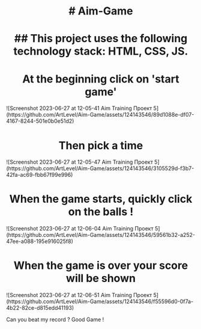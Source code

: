 <h1 align='center'># Aim-Game</h1>
<h1 align='center'>## This project uses the following technology stack: HTML, CSS, JS.</h1>

<h1 align='center'>At the beginning click on 'start game'</h1>
![Screenshot 2023-06-27 at 12-05-41 Aim Training Проект 5](https://github.com/ArtLevel/Aim-Game/assets/124143546/89d1088e-df07-4167-8244-501e0b0e51d2)

<h1 align='center'>Then pick a time</h1>
![Screenshot 2023-06-27 at 12-05-47 Aim Training Проект 5](https://github.com/ArtLevel/Aim-Game/assets/124143546/3105529d-f3b7-42fa-ac69-fbb67f99e996)

<h1 align='center'>When the game starts, quickly click on the balls !</h1>
![Screenshot 2023-06-27 at 12-06-04 Aim Training Проект 5](https://github.com/ArtLevel/Aim-Game/assets/124143546/59561b32-a252-47ee-a088-195e916025f8)

<h1 align='center'>When the game is over your score will be shown</h1>
![Screenshot 2023-06-27 at 12-06-51 Aim Training Проект 5](https://github.com/ArtLevel/Aim-Game/assets/124143546/f55596d0-0f7a-4b22-82ce-d815edd41193)

Can you beat my record ? 
Good Game !
